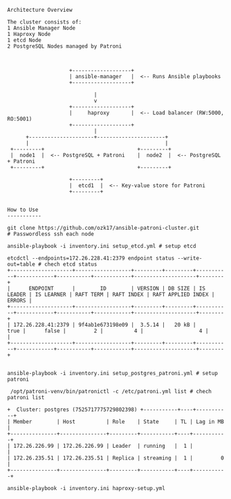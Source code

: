     Architecture Overview

    The cluster consists of:
    1 Ansible Manager Node
    1 Haproxy Node
    1 etcd Node
    2 PostgreSQL Nodes managed by Patroni



                        +-------------------+
                        | ansible-manager   |  <-- Runs Ansible playbooks
                        +-------------------+

                                |
                                v
                        +-------------------+
                        |     haproxy       |  <-- Load balancer (RW:5000, RO:5001)
                        +-------------------+
                                |
          +---------------------+----------------------+
          |                                            |
     +---------+                              +---------+
     |  node1  |  <-- PostgreSQL + Patroni    |  node2  |  <-- PostgreSQL + Patroni
     +---------+                              +---------+

                        +---------+
                        |  etcd1  |  <-- Key-value store for Patroni
                        +---------+


    How to Use 
    -----------

    git clone https://github.com/ozk17/ansible-patroni-cluster.git
    # Passwordless ssh each node

    ansible-playbook -i inventory.ini setup_etcd.yml # setup etcd

    etcdctl --endpoints=172.26.228.41:2379 endpoint status --write-out=table # chech etcd status
    +--------------------+------------------+---------+---------+-----------+------------+-----------+------------+--------------------+--------+
    |      ENDPOINT      |        ID        | VERSION | DB SIZE | IS LEADER | IS LEARNER | RAFT TERM | RAFT INDEX | RAFT APPLIED INDEX | ERRORS |
    +--------------------+------------------+---------+---------+-----------+------------+-----------+------------+--------------------+--------+
    | 172.26.228.41:2379 | 9f4ab1e673198e09 |  3.5.14 |   20 kB |      true |      false |         2 |          4 |                  4 |        |
    +--------------------+------------------+---------+---------+-----------+------------+-----------+------------+--------------------+--------+


    ansible-playbook -i inventory.ini setup_postgres_patroni.yml # setup patroni 

     /opt/patroni-venv/bin/patronictl -c /etc/patroni.yml list # chech patroni list
 
    +  Cluster: postgres (7525717775729802398) +-----------+----+-----------+
    | Member        | Host          | Role    | State     | TL | Lag in MB |
    +---------------+---------------+---------+-----------+----+-----------+
    | 172.26.226.99 | 172.26.226.99 | Leader  | running   |  1 |           |
    | 172.26.235.51 | 172.26.235.51 | Replica | streaming |  1 |         0 |
    +---------------+---------------+---------+-----------+----+-----------+

    ansible-playbook -i inventory.ini haproxy-setup.yml
